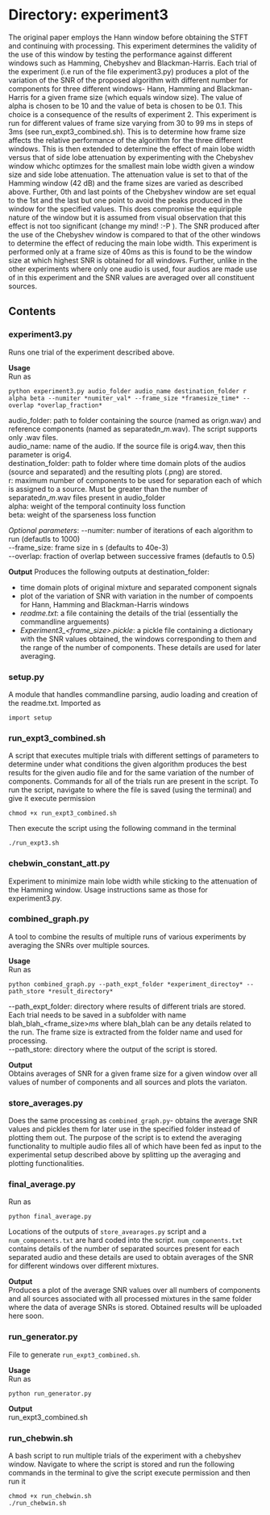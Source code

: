 # Directory: experiment3    

The original paper employs the Hann window before obtaining the STFT and continuing with processing. This experiment determines the validity of the use of this window by testing the performance against different windows such as Hamming, Chebyshev and Blackman-Harris. Each trial of the experiment (i.e run of the file experiment3.py) produces a plot of the variation of the SNR of the proposed algorithm with different number for components for three different windows- Hann, Hamming and Blackman-Harris for a given frame size (which equals window size). The value of alpha is chosen to be 10 and the value of beta is chosen to be 0.1. This choice is a consequence of the results of experiment 2. This experiment is run for different values of frame size varying from 30 to 99 ms in steps of 3ms (see run_expt3_combined.sh). This is to determine how frame size affects the relative performance of the algorithm for the three different windows. This is then extended to determine the effect of main lobe width versus that of side lobe attenuation by experimenting with the Chebyshev window whichc optimzes for the smallest main lobe width given a window size and side lobe attenuation. The attenuation value is set to that of the Hamming window (42 dB) and the frame sizes are varied as described above. Further, 0th and last points of the Chebyshev window are set equal to the 1st and the last but one point to avoid the peaks produced in the window for the specified values. This does compromise the equiripple nature of the window but it is assumed from visual observation that this effect is not too significant (change my mind! :-P ). The SNR produced after the use of the Chebyshev window is compared to that of the other windows to determine the effect of reducing the main lobe width. This experiment is performed only at a frame size of 40ms as this is found to be the window size at which highest SNR is obtained for all windows. Further, unlike in the other experiments where only one audio is used, four audios are made use of in this experiment and the SNR values are averaged over all constituent sources.

## Contents  

### experiment3.py

Runs one trial of the experiment described above.  

__Usage__  
Run as   
```
python experiment3.py audio_folder audio_name destination_folder r alpha beta --numiter *numiter_val* --frame_size *framesize_time* --overlap *overlap_fraction*
```   
audio_folder: path to folder containing the source (named as orig*n*.wav) and reference components (named as separated*n*\_*m*.wav). The script supports only .wav files.     
audio_name: name of the audio. If the source file is orig4.wav, then this parameter is orig4.     
destination_folder: path to folder where time domain plots of the audios (source and separated) and the resulting plots (.png) are stored.    
r: maximum number of components to be used for separation each of which is assigned to a source. Must be greater than the number of separated*n*\_*m*.wav files present in audio_folder    
alpha: weight of the temporal continuity loss function    
beta: weight of the sparseness loss function     


*Optional parameters*:
--numiter: number of iterations of each algorithm to run (defautls to 1000)    
--frame_size: frame size in s (defaults to 40e-3)    
--overlap: fraction of overlap between successive frames (defautls to 0.5)        


__Output__
Produces the following outputs at destination_folder:  
- time domain plots of original mixture and separated component signals
- plot of the variation of SNR with variation in the number of compoents for Hann, Hamming and Blackman-Harris windows     
- *readme.txt*: a file containing the details of the trial (essentially the commandline arguements)     
- *Experiment3_<alpha>_<beta>_<frame_size>.pickle*: a pickle file containing a dictionary with the SNR values obtained, the windows corresponding to them and the range of the number of components. These details are used for later averaging.

### setup.py

A module that handles commandline parsing, audio loading and creation of the readme.txt. Imported as    
```
import setup
```     

### run_expt3_combined.sh   

A script that executes multiple trials with different settings of parameters to determine under what conditions the given algorithm produces the best results for the given audio file and for the same variation of the number of components. Commands for all of the trials run are present in the script. To run the script, navigate to where the file is saved (using the terminal) and give it execute permission    
```
chmod +x run_expt3_combined.sh
```
 Then execute the script using the following command in the terminal

```
./run_expt3.sh
```     

### chebwin_constant_att.py

Experiment to minimize main lobe width while sticking to the attenuation of the Hamming window. Usage instructions same as those for experiment3.py.

### combined_graph.py     
     
A tool to combine the results of multiple runs of various experiments by averaging the SNRs over multiple sources.      

__Usage__     
Run as      
```
python combined_graph.py --path_expt_folder *experiment_directoy* --path_store *result_directory*
```      

--path_expt_folder: directory where results of different trials are stored. Each trial needs to be saved in a subfolder with name blah_blah_<frame_size>*ms* where blah_blah can be any details related to the run. The frame size is extracted from the folder name and used for processing.   
--path_store: directory where the output of the script is stored.

__Output__    
Obtains averages of SNR for a given frame size for a given window over all values of number of components and all sources and plots the variaton.


### store_averages.py    

Does the same processing as ```combined_graph.py```- obtains the average SNR values and pickles them for later use in the specified folder instead of plotting them out. The purpose of the script is to extend the averaging functionality to multiple audio files all of which have been fed as input to the experimental setup described above by splitting up the averaging and plotting functionalities.

### final_average.py
Run as    
```
python final_average.py
```

Locations of the outputs of ```store_avearages.py``` script and a ```num_components.txt``` are hard coded into the script. ```num_components.txt``` contains details of the number of separated sources present for each separated audio and these details are used to obtain averages of the SNR for different windows over different mixtures.

__Output__    
Produces a plot of the average SNR values over all numbers of components and all sources associated with all processed mixtures in the same folder where the data of average SNRs is stored. Obtained results will be uploaded here soon. 

### run_generator.py    
File to generate ```run_expt3_combined.sh```.    

__Usage__   
 Run as     
```
python run_generator.py
```

__Output__   
run_expt3_combined.sh     

### run_chebwin.sh

A bash script to run multiple trials of the experiment with a chebyshev window. Navigate to where the script is stored and run the following commands in the terminal to give the script execute permission and then run it   
```
chmod +x run_chebwin.sh    
./run_chebwin.sh
```